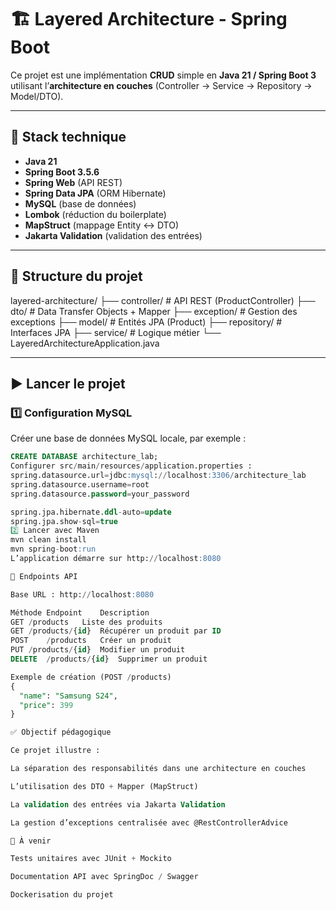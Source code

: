 # 🏗️ Layered Architecture - Spring Boot

Ce projet est une implémentation **CRUD** simple en **Java 21 / Spring Boot 3** utilisant l’**architecture en couches** (Controller → Service → Repository → Model/DTO).

---

## 🚀 Stack technique
- **Java 21**
- **Spring Boot 3.5.6**
- **Spring Web** (API REST)
- **Spring Data JPA** (ORM Hibernate)
- **MySQL** (base de données)
- **Lombok** (réduction du boilerplate)
- **MapStruct** (mappage Entity ↔ DTO)
- **Jakarta Validation** (validation des entrées)

---

## 📂 Structure du projet
layered-architecture/
├── controller/ # API REST (ProductController)
├── dto/ # Data Transfer Objects + Mapper
├── exception/ # Gestion des exceptions
├── model/ # Entités JPA (Product)
├── repository/ # Interfaces JPA
├── service/ # Logique métier
└── LayeredArchitectureApplication.java

---

## ▶️ Lancer le projet

### 1️⃣ Configuration MySQL
Créer une base de données MySQL locale, par exemple :
```sql
CREATE DATABASE architecture_lab;
Configurer src/main/resources/application.properties :
spring.datasource.url=jdbc:mysql://localhost:3306/architecture_lab
spring.datasource.username=root
spring.datasource.password=your_password

spring.jpa.hibernate.ddl-auto=update
spring.jpa.show-sql=true
2️⃣ Lancer avec Maven
mvn clean install
mvn spring-boot:run
L’application démarre sur http://localhost:8080

📌 Endpoints API

Base URL : http://localhost:8080

Méthode	Endpoint	Description
GET	/products	Liste des produits
GET	/products/{id}	Récupérer un produit par ID
POST	/products	Créer un produit
PUT	/products/{id}	Modifier un produit
DELETE	/products/{id}	Supprimer un produit

Exemple de création (POST /products)
{
  "name": "Samsung S24",
  "price": 399
}

✅ Objectif pédagogique

Ce projet illustre :

La séparation des responsabilités dans une architecture en couches

L’utilisation des DTO + Mapper (MapStruct)

La validation des entrées via Jakarta Validation

La gestion d’exceptions centralisée avec @RestControllerAdvice

📖 À venir

Tests unitaires avec JUnit + Mockito

Documentation API avec SpringDoc / Swagger

Dockerisation du projet